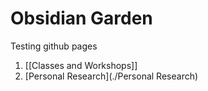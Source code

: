 # Obsidian Garden

Testing github pages

1. [[Classes and Workshops]]
2. [Personal Research](./Personal Research)
